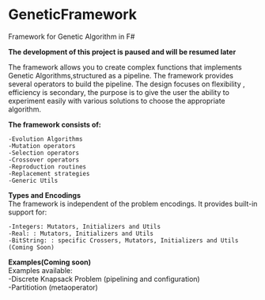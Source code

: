 # GeneticFramework
Framework for Genetic Algorithm in F# 

**The development of this project is paused and will be resumed later**

The framework allows you to create complex functions that implements Genetic Algorithms,structured as a pipeline.
The framework provides several operators to build the pipeline. The design focuses on flexibility , efficiency is secondary, the purpose is to give the user the ability to experiment easily with various solutions to choose the appropriate algorithm.

**The framework consists of:**  

	-Evolution Algorithms
	-Mutation operators
	-Selection operators
	-Crossover operators
	-Reproduction routines
	-Replacement strategies
	-Generic Utils
	
**Types and Encodings**  
The framework is independent of the problem encodings. It provides built-in support for:  

	-Integers: Mutators, Initializers and Utils
	-Real: : Mutators, Initializers and Utils
	-BitString: : specific Crossers, Mutators, Initializers and Utils (Coming Soon)
	
**Examples(Coming soon)**  
Examples available:   
	-Discrete Knapsack Problem (pipelining and configuration)  
	-Partitiotion (metaoperator)
